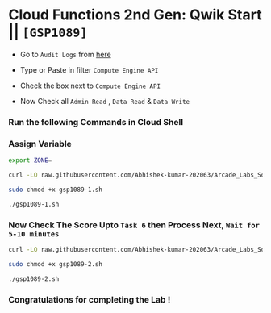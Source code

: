 # Cloud Functions 2nd Gen: Qwik Start || `[GSP1089]`

* Go to `Audit Logs` from [here](https://console.cloud.google.com/iam-admin/audit?)

* Type or Paste in filter `Compute Engine API`

* Check the box next to `Compute Engine API`

* Now Check all `Admin Read` , `Data Read` & `Data Write`

### Run the following Commands in Cloud Shell

### Assign Variable

```bash
export ZONE=
```

```bash
curl -LO raw.githubusercontent.com/Abhishek-kumar-202063/Arcade_Labs_Solutions/main/Cloud%20Functions%202nd%20Gen%20Qwik%20Start/gsp1089-1.sh

sudo chmod +x gsp1089-1.sh

./gsp1089-1.sh
```

### Now Check The Score Upto `Task 6` then Process Next, `Wait for 5-10 minutes`

```bash
curl -LO raw.githubusercontent.com/Abhishek-kumar-202063/Arcade_Labs_Solutions/main/Cloud%20Functions%202nd%20Gen%20Qwik%20Start/gsp1089-2.sh

sudo chmod +x gsp1089-2.sh

./gsp1089-2.sh
```

### Congratulations for completing the Lab !
